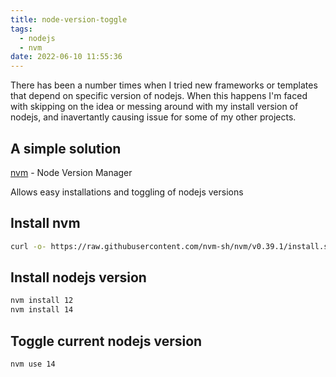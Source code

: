 ```yaml
---
title: node-version-toggle
tags:
  - nodejs
  - nvm
date: 2022-06-10 11:55:36
---
```



There has been a number times when I tried new frameworks or templates that depend on specific version of nodejs. When this happens I'm faced with skipping on the idea or messing around with my install version of nodejs, and inavertantly causing issue for some of my other projects.

## A simple solution

[nvm](https://github.com/nvm-sh/nvm) - Node Version Manager

Allows easy installations and toggling of nodejs versions


## Install nvm
``` bash
curl -o- https://raw.githubusercontent.com/nvm-sh/nvm/v0.39.1/install.sh | bash
```

## Install nodejs version
``` bash
nvm install 12
nvm install 14
```

## Toggle current nodejs version
``` bash
nvm use 14
```